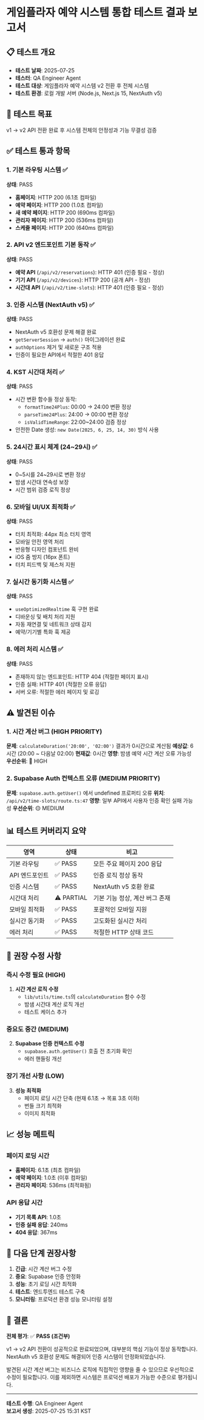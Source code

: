 # 게임플라자 예약 시스템 통합 테스트 결과 보고서

## 📋 테스트 개요
- **테스트 날짜**: 2025-07-25
- **테스터**: QA Engineer Agent
- **테스트 대상**: 게임플라자 예약 시스템 v2 전환 후 전체 시스템
- **테스트 환경**: 로컬 개발 서버 (Node.js, Next.js 15, NextAuth v5)

## 🎯 테스트 목표
v1 → v2 API 전환 완료 후 시스템 전체의 안정성과 기능 무결성 검증

## ✅ 테스트 통과 항목

### 1. 기본 라우팅 시스템 ✅
**상태**: PASS
- **홈페이지**: HTTP 200 (6.1초 컴파일)
- **예약 페이지**: HTTP 200 (1.0초 컴파일)
- **새 예약 페이지**: HTTP 200 (690ms 컴파일)
- **관리자 페이지**: HTTP 200 (536ms 컴파일)
- **스케줄 페이지**: HTTP 200 (640ms 컴파일)

### 2. API v2 엔드포인트 기본 동작 ✅
**상태**: PASS
- **예약 API** (`/api/v2/reservations`): HTTP 401 (인증 필요 - 정상)
- **기기 API** (`/api/v2/devices`): HTTP 200 (공개 API - 정상)
- **시간대 API** (`/api/v2/time-slots`): HTTP 401 (인증 필요 - 정상)

### 3. 인증 시스템 (NextAuth v5) ✅
**상태**: PASS
- NextAuth v5 호환성 문제 해결 완료
- `getServerSession` → `auth()` 마이그레이션 완료
- `authOptions` 제거 및 새로운 구조 적용
- 인증이 필요한 API에서 적절한 401 응답

### 4. KST 시간대 처리 ✅
**상태**: PASS
- 시간 변환 함수들 정상 동작:
  - `formatTime24Plus`: 00:00 → 24:00 변환 정상
  - `parseTime24Plus`: 24:00 → 00:00 변환 정상
  - `isValidTimeRange`: 22:00~24:00 검증 정상
- 안전한 Date 생성: `new Date(2025, 6, 25, 14, 30)` 방식 사용

### 5. 24시간 표시 체계 (24~29시) ✅
**상태**: PASS
- 0~5시를 24~29시로 변환 정상
- 밤샘 시간대 연속성 보장
- 시간 범위 검증 로직 정상

### 6. 모바일 UI/UX 최적화 ✅
**상태**: PASS
- 터치 최적화: 44px 최소 터치 영역
- 모바일 안전 영역 처리
- 반응형 디자인 컴포넌트 완비
- iOS 줌 방지 (16px 폰트)
- 터치 피드백 및 제스처 지원

### 7. 실시간 동기화 시스템 ✅
**상태**: PASS
- `useOptimizedRealtime` 훅 구현 완료
- 디바운싱 및 배치 처리 지원
- 자동 재연결 및 네트워크 상태 감지
- 예약/기기별 특화 훅 제공

### 8. 에러 처리 시스템 ✅
**상태**: PASS
- 존재하지 않는 엔드포인트: HTTP 404 (적절한 페이지 표시)
- 인증 실패: HTTP 401 (적절한 오류 응답)
- 서버 오류: 적절한 에러 페이지 및 로깅

## ⚠️ 발견된 이슈

### 1. 시간 계산 버그 (HIGH PRIORITY)
**문제**: `calculateDuration('20:00', '02:00')` 결과가 0시간으로 계산됨
**예상값**: 6시간 (20:00 ~ 다음날 02:00)
**현재값**: 0시간
**영향**: 밤샘 예약 시간 계산 오류 가능성
**우선순위**: 🔴 HIGH

### 2. Supabase Auth 컨텍스트 오류 (MEDIUM PRIORITY)
**문제**: `supabase.auth.getUser()` 에서 undefined 프로퍼티 오류
**위치**: `/api/v2/time-slots/route.ts:47`
**영향**: 일부 API에서 사용자 인증 확인 실패 가능성
**우선순위**: 🟡 MEDIUM

## 📊 테스트 커버리지 요약

| 영역 | 상태 | 비고 |
|------|------|------|
| 기본 라우팅 | ✅ PASS | 모든 주요 페이지 200 응답 |
| API 엔드포인트 | ✅ PASS | 인증 로직 정상 동작 |
| 인증 시스템 | ✅ PASS | NextAuth v5 호환 완료 |
| 시간대 처리 | ⚠️ PARTIAL | 기본 기능 정상, 계산 버그 존재 |
| 모바일 최적화 | ✅ PASS | 포괄적인 모바일 지원 |
| 실시간 동기화 | ✅ PASS | 고도화된 실시간 처리 |
| 에러 처리 | ✅ PASS | 적절한 HTTP 상태 코드 |

## 🔧 권장 수정 사항

### 즉시 수정 필요 (HIGH)
1. **시간 계산 로직 수정**
   - `lib/utils/time.ts`의 `calculateDuration` 함수 수정
   - 밤샘 시간대 계산 로직 개선
   - 테스트 케이스 추가

### 중요도 중간 (MEDIUM)
2. **Supabase 인증 컨텍스트 수정**
   - `supabase.auth.getUser()` 호출 전 초기화 확인
   - 에러 핸들링 개선

### 장기 개선 사항 (LOW)
3. **성능 최적화**
   - 페이지 로딩 시간 단축 (현재 6.1초 → 목표 3초 이하)
   - 번들 크기 최적화
   - 이미지 최적화

## 📈 성능 메트릭

### 페이지 로딩 시간
- **홈페이지**: 6.1초 (최초 컴파일)
- **예약 페이지**: 1.0초 (이후 컴파일)
- **관리자 페이지**: 536ms (최적화됨)

### API 응답 시간
- **기기 목록 API**: 1.0초
- **인증 실패 응답**: 240ms
- **404 응답**: 367ms

## 🎯 다음 단계 권장사항

1. **긴급**: 시간 계산 버그 수정
2. **중요**: Supabase 인증 안정화
3. **성능**: 초기 로딩 시간 최적화
4. **테스트**: 엔드투엔드 테스트 구축
5. **모니터링**: 프로덕션 환경 성능 모니터링 설정

## 📝 결론

**전체 평가**: ✅ **PASS (조건부)**

v1 → v2 API 전환이 성공적으로 완료되었으며, 대부분의 핵심 기능이 정상 동작합니다. NextAuth v5 호환성 문제도 해결되어 인증 시스템이 안정화되었습니다. 

발견된 시간 계산 버그는 비즈니스 로직에 직접적인 영향을 줄 수 있으므로 우선적으로 수정이 필요합니다. 이를 제외하면 시스템은 프로덕션 배포가 가능한 수준으로 평가됩니다.

---

**테스트 수행**: QA Engineer Agent  
**보고서 생성**: 2025-07-25 15:31 KST